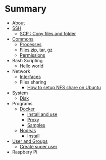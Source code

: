 # Summary

* [About](README.md)
* [SSH](ssh.md)
   * [SCP : Copy files and folder](scp__copy_files_and_folder.md)
* [Commons](commons.md)
   * [Processes](processes.md)
   * [Files zip, tar, gz](files_zip_tar_gz.md)
   * [Permissions](permissions.md)
* Bash Scripting
   * Hello world
* Network
   * [Interfaces](network_interfaces.md)
   * Files sharing
       * [How to setup NFS share on Ubuntu](nfs_share_setup_ubuntu.md)
* System
   * [Disk](disk.md)
* Programs
   * [Docker](docker.md)
       * [Install and use](docker_install.md)
       * [Proxy](docker_proxy.md)
       * [Samples](prgms_docker_samples.md)
   * [NodeJs](node_js_npm.md)
       * [Install](nodejs_install.md)
* [User and Groups](user_and_groups.md)
   * [Create super user](create_super_user.md)
* Raspbery Pi

